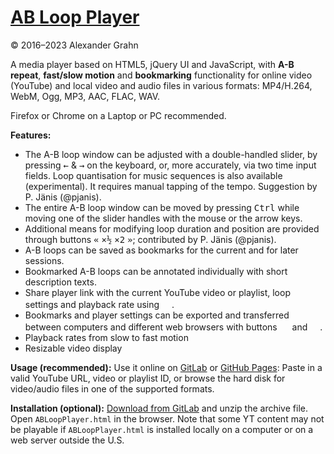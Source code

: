 # [AB Loop Player](https://agrahn.gitlab.io/ABLoopPlayer/)

© 2016–2023 Alexander Grahn

A media player based on HTML5, jQuery UI and JavaScript, with **A-B repeat**, **fast/slow motion** and **bookmarking** functionality for online video (YouTube) and local video and audio files in various formats: MP4/H.264, WebM, Ogg, MP3, AAC, FLAC, WAV.

Firefox or Chrome on a Laptop or PC recommended.

**Features:**
- The A-B loop window can be adjusted with a double-handled slider, by pressing <kbd>&larr;</kbd> & <kbd>&rarr;</kbd> on the keyboard, or, more accurately, via two time input fields. Loop quantisation for music sequences is also available (experimental). It requires manual tapping of the tempo. Suggestion by P. Jänis (@pjanis).
- The entire A-B loop window can be moved by pressing <kbd>Ctrl</kbd> while moving one of the slider handles with the mouse or the arrow keys.
- Additional means for modifying loop duration and position are provided through buttons <kbd>&laquo;</kbd>&nbsp;<kbd>&times;&frac12;</kbd>&nbsp;<kbd>&times;2</kbd>&nbsp;<kbd>&raquo;</kbd>; contributed by P. Jänis (@pjanis).
- A-B loops can be saved as bookmarks for the current and for later sessions.
- Bookmarked A-B loops can be annotated individually with short description texts.
- Share player link with the current YouTube video or playlist, loop settings and playback rate using <kbd><img src="https://agrahn.gitlab.io/ABLoopPlayer/png/sharelink.png" width="16px"/></kbd>.
- Bookmarks and player settings can be exported and transferred between computers and different web browsers with buttons <kbd><img src="https://agrahn.gitlab.io/ABLoopPlayer/png/export.png" width="16px"/></kbd> and <kbd><img src="https://agrahn.gitlab.io/ABLoopPlayer/png/import.png" width="16px"/></kbd>.
- Playback rates from slow to fast motion
- Resizable video display

**Usage (recommended):** Use it online on [GitLab](https://agrahn.gitlab.io/ABLoopPlayer/) or [GitHub Pages](https://agrahn.github.io/ABLoopPlayer/): Paste in a valid YouTube URL, video or playlist ID, or browse the hard disk for video/audio files in one of the supported formats.

**Installation (optional):** [Download from GitLab](https://agrahn.gitlab.io/ABLoopPlayer.html) and unzip the archive file. Open `ABLoopPlayer.html` in the browser. Note that some YT content may not be playable if `ABLoopPlayer.html` is installed locally on a computer or on a web server outside the U.S.

